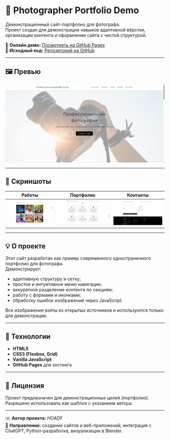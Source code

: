 # 📸 Photographer Portfolio Demo

Демонстрационный сайт-портфолио для фотографа.  
Проект создан для демонстрации навыков адаптивной вёрстки, организации контента и оформления сайта с чистой структурой.

🔗 **Онлайн демо:** [Посмотреть на GitHub Pages](https://hoadf.github.io/photographer-portfolio-demo/)  
💾 **Исходный код:** [Репозиторий на GitHub](https://github.com/hoadf/photographer-portfolio-demo)

---

## 🖼️ Превью

![Превью сайта](preview.jpg)

---

## 📸 Скриншоты

| Работы | Портфолио | Контакты |
|----------|------------|-----------|
| ![Главная](screenshot1.jpg) | ![Портфолио](screenshot2.jpg) | ![Контакты](screenshot3.jpg) |

---

## 💡 О проекте

Этот сайт разработан как пример современного одностраничного портфолио для фотографа.  
Демонстрирует:
- адаптивную структуру и сетку;
- простое и интуитивное меню навигации;
- аккуратное разделение контента по секциям;
- работу с формами и иконками;
- обработку ошибок изображений через JavaScript.

Все изображения взяты из открытых источников и используются только для демонстрации.

---

## 🧩 Технологии

- **HTML5**  
- **CSS3 (Flexbox, Grid)**  
- **Vanilla JavaScript**  
- **GitHub Pages** для хостинга

---

## 📄 Лицензия

Проект предназначен для демонстрационных целей (портфолио).  
Разрешено использовать как шаблон с указанием автора.

---

✉️ **Автор проекта:** *HOADF*  
💬 **Направление:** создание сайтов и веб-приложений, интеграция с ChatGPT, Python-разработка, визуализация в Blender.
